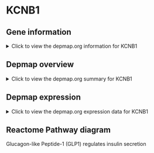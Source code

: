 <h1>KCNB1</h1>

<h2>Gene information</h2>
<details>
  <summary>Click to view the depmap.org information for KCNB1</summary>
  <iframe src="https://depmap.org/portal/gene/KCNB1?tab=about" style="border:none;width:100%;height:800px"></iframe>
</details>

<h2>Depmap overview</h2>
<details>
  <summary>Click to view the depmap.org summary for KCNB1</summary>
  <iframe src="https://depmap.org/portal/gene/KCNB1?tab=overview" style="border:none;width:100%;height:800px"></iframe>
</details>

<h2>Depmap expression</h2>
<details>
  <summary>Click to view the depmap.org expression data for KCNB1</summary>
  <iframe src="https://depmap.org/portal/gene/KCNB1?tab=characterization" style="border:none;width:100%;height:800px"></iframe>
</details>



<h2>Reactome Pathway diagram</h2>
Glucagon-like Peptide-1 (GLP1) regulates insulin secretion
<div id="diagramHolder"></div>

<script>
    //Creating the Reactome Diagram widget
    //Take into account a proxy needs to be set up in your server side pointing to www.reactome.org
    function onReactomeDiagramReady(){  //This function is automatically called when the widget code is ready to be used
        var diagram = Reactome.Diagram.create({
            "placeHolder" : "diagramHolder",
            "width" : 900,
            "height" : 500
        });

        //Initialising it to the "Hemostasis" pathway
        diagram.loadDiagram("R-HSA-381676");

        //Adding different listeners

        diagram.onDiagramLoaded(function (loaded) {
            console.info("Loaded ", loaded);
            diagram.flagItems("BAD");
	    diagram.flagItems("Q92934");
            if (loaded == "R-HSA-381676") diagram.selectItem("R-HSA-381676");
        });

     }
</script>



